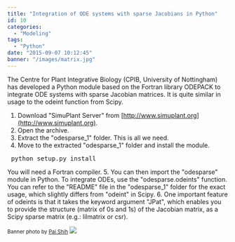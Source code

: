 ```yaml
---
title: "Integration of ODE systems with sparse Jacobians in Python"
id: 10
categories:
  - "Modeling"
tags:
  - "Python"
date: "2015-09-07 10:12:45"
banner: "/images/matrix.jpg"
---
```


The Centre for Plant Integrative Biology (CPIB, University of Nottingham) has developed a Python module based on the Fortran library ODEPACK to integrate ODE systems with sparse Jacobian matrices. It is quite similar in usage to the odeint function from Scipy.

1.  Download "SimuPlant Server" from [http://www.simuplant.org](http://www.simuplant.org).
2.  Open the archive.
3.  Extract the "odesparse_1" folder. This is all we need.
4.  Move to the extracted "odesparse_1" folder and install the module.
<pre> python setup.py install</pre>
You will need a Fortran compiler.
5.  You can then import the "odesparse" module in Python. To integrate ODEs, use the "odesparse.odeints" function. You can refer to the "README" file in the "odesparse_1" folder for the exact usage, which slightly differs from "odeint" in Scipy.
6.  One important feature of odeints is that it takes the keyword argument "JPat", which enables you to provide the structure (matrix of 0s and 1s) of the Jacobian matrix, as a Scipy sparse matrix (e.g.: lilmatrix or csr).

<small>Banner photo by [Pai Shih](http://www.flickr.com/photos/30939981@N00/15850989974) [![](/images/cc.png#cc)](http://creativecommons.org/licenses/by/2.0/ "Attribution License")</small>